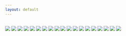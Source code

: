 ```yaml
---
layout: default
---
```


<br>

<img class="profile-picture" src="kentucky_farm.jpg">



<img class="profile-picture" src="boston.jpg">



<img class="profile-picture" src="building_and_windows.jpg">



<img class="profile-picture" src="california.jpg">



<img class="profile-picture" src="womens_march_posters.jpg">



<img class="profile-picture" src="winter_ice.jpg">



<img class="profile-picture" src="dc.jpg">



<img class="profile-picture" src="door.jpg">



<img class="profile-picture" src="kentucky_landscape.jpg">



<img class="profile-picture" src="white_house_winter.jpg">



<img class="profile-picture" src="christmas.jpg">



<img class="profile-picture" src="dc_rooftop_expanded.jpg">



<img class="profile-picture" src="kentucky_path.jpg">



<img class="profile-picture" src="academy.jpg">



<img class="profile-picture" src="washington_dc.jpg">



<img class="profile-picture" src="redwood_trees.jpg">



<img class="profile-picture" src="kentucky_truck.jpg">



<img class="profile-picture" src="womens_march.jpg">



<img class="profile-picture" src="georgetown_christmas.jpg">


<b>



